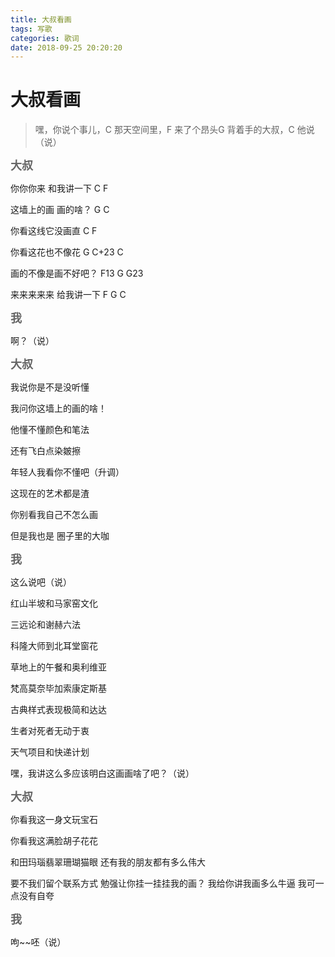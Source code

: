 ```yaml
---
title: 大叔看画
tags: 写歌
categories: 歌词
date: 2018-09-25 20:20:20
---
```


# 大叔看画 #

> 嘿，你说个事儿，C 那天空间里，F 来了个昂头G 背着手的大叔，C 他说（说）

<font color=#666666 size=4 face="黑体">**大叔**</font>

你你你来 和我讲一下  C F

这墙上的画 画的啥？  G C

你看这线它没画直     C F

你看这花也不像花     G C+23 C

画的不像是画不好吧？  F13 G G23

来来来来来 给我讲一下 F   G C

<font color=#666666 size=4 face="黑体">**我**</font>

啊？（说）

<font color=#666666 size=4 face="黑体">**大叔**</font>

我说你是不是没听懂

我问你这墙上的画的啥！

他懂不懂颜色和笔法

还有飞白点染皴擦

年轻人我看你不懂吧（升调）

这现在的艺术都是渣

你别看我自己不怎么画

但是我也是 圈子里的大咖

<font color=#666666 size=4 face="黑体">**我**</font>

这么说吧（说）

红山半坡和马家窑文化

三远论和谢赫六法

科隆大师到北耳堂窗花

草地上的午餐和奥利维亚

梵高莫奈毕加索康定斯基

古典样式表现极简和达达

生者对死者无动于衷

天气项目和快递计划

嘿，我讲这么多应该明白这画画啥了吧？（说）

<font color=#666666 size=4 face="黑体">**大叔**</font>


你看我这一身文玩宝石

你看我这满脸胡子花花

和田玛瑙翡翠珊瑚猫眼
还有我的朋友都有多么伟大

要不我们留个联系方式
勉强让你挂一挂挂我的画？
我给你讲我画多么牛逼
我可一点没有自夸

<font color=#666666 size=4 face="黑体">**我**</font>

呴~~呸（说）